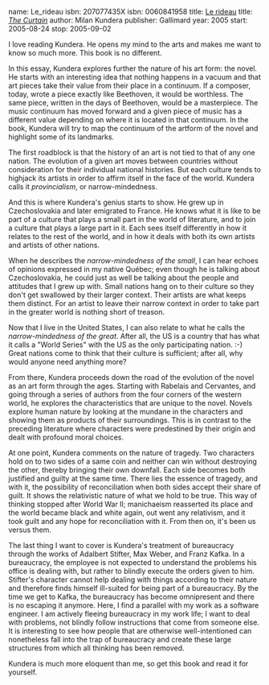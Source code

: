 name: Le_rideau
isbn: 207077435X
isbn: 0060841958
title: [Le rideau](http://www.amazon.ca/dp/207077435X)
title: [<i>The Curtain</i>](http://amzn.com/0060841958)
author: Milan Kundera
publisher: Gallimard
year: 2005
start: 2005-08-24
stop: 2005-09-02

I love reading Kundera.  He opens my mind to the arts and makes
me want to know so much more.  This book is no different.

In this essay, Kundera explores further the nature of his art
form: the novel.  He starts with an interesting idea that nothing
happens in a vacuum and that art pieces take their value from their
place in a continuum.  If a composer, today, wrote a piece exactly
like Beethoven, it would be worthless.  The same piece, written in
the days of Beethoven, would be a masterpiece.  The music continuum
has moved forward and a given piece of music has a different value
depending on where it is located in that continuum.  In the book,
Kundera will try to map the continuum of the artform of the novel
and highlight some of its landmarks.

The first roadblock is that the history of an art is not tied to
that of any one nation.  The evolution of a given art moves between
countries without consideration for their individual national
histories.  But each culture tends to highjack its artists in order
to affirm itself in the face of the world.  Kundera calls it
_provincialism_, or narrow-mindedness.

And this is where Kundera's genius starts to show.  He grew up
in Czechoslovakia and later emigrated to France.  He knows what it
is like to be part of a culture that plays a small part in the world
of literature, and to join a culture that plays a large part in it.  Each
sees itself differently in how it relates to the rest of the world,
and in how it deals with both its own artists and artists of other nations.

When he describes the _narrow-mindedness of the small_, I
can hear echoes of opinions expressed in my native Qu&eacute;bec;
even though he is talking about Czechoslovakia, he could just as
well be talking about the people and attitudes that I grew
up with.  Small nations hang on to their culture so they don't get
swallowed by their larger context.  Their artists are what keeps
them distinct.  For an artist to leave their narrow context in order to take
part in the greater world is nothing short of treason.

Now that I live in the United States, I can also relate to what
he calls the _narrow-mindedness of the great_.  After all,
the US is a country that has what it calls a "World Series" with the US as the
only participating nation.  :-)  Great nations come to think that their
culture is sufficient; after all, why would anyone need anything more?

From there, Kundera proceeds down the road of the evolution of
the novel as an art form through the ages.  Starting with Rabelais
and Cervantes, and going through a series of authors from the four
corners of the western world, he explores the characteristics that
are unique to the novel.  Novels explore human nature by looking at
the mundane in the characters and showing them as products of their
surroundings.  This is in contrast to the preceding literature
where characters were predestined by their origin and dealt with
profound moral choices.

At one point, Kundera comments on the nature of tragedy.  Two
characters hold on to two sides of a same coin and neither can win
without destroying the other, thereby bringing their own downfall.  Each
side becomes both justified and guilty at the same time. There lies the
essence of tragedy, and with it, the possibility of reconciliation
when both sides accept their share of guilt.  It shows the relativistic
nature of what we hold to be true.  This way of thinking stopped after World
War II; manichaeism reasserted its place and the world became black
and white again, out went any relativism, and it took guilt and
any hope for reconciliation with it.  From then on, it's been us versus
them.

The last thing I want to cover is Kundera's treatment of
bureaucracy through the works of Adalbert Stifter, Max Weber, and
Franz Kafka.  In a bureaucracy, the employee is not expected to
understand the problems his office is dealing with, but rather to
blindly execute the orders given to him.  Stifter's character
cannot help dealing with things according to their nature and
therefore finds himself ill-suited for being part of a bureaucracy.  By the
time we get to Kafka, the bureaucracy has become omnipresent and
there is no escaping it anymore.  Here, I find a parallel with my work
as a software engineer.  I am actively fleeing bureaucracy in my
work life; I want to deal with problems, not blindly follow
instructions that come from someone else.  It is interesting to
see how people that are otherwise well-intentioned can nonetheless
fall into the trap of bureaucracy and create these large structures
from which all thinking has been removed.

Kundera is much more eloquent than me, so get this book and read
it for yourself.
